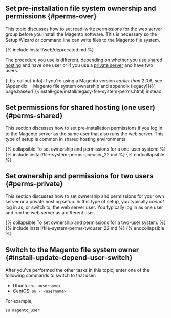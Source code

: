 ## Set pre-installation file system ownership and permissions {#perms-over}

This topic discusses how to set read-write permissions for the web server group before you install the Magento software. This is necessary so the Setup Wizard or command line can write files to the Magento file system.

{% include install/web/deprecated.md %}

The procedure you use is different, depending on whether you use [shared hosting](#perms-shared) and have one user or if you use a [private server](#perms-private) and have two users.

{:.bs-callout-info}
If you're using a Magento version *earlier than* 2.0.6, see [Appendix---Magento file system ownership and appendix (legacy)]({{ page.baseurl }}/install-gde/install/legacy-file-system-perms.html) instead.

## Set permissions for shared hosting (one user) {#perms-shared}

This section discusses how to set pre-installation permissions if you log in to the Magento server as the same user that also runs the web server. This type of setup is common in shared hosting environments.

{% collapsible To set ownership and permissions for a one-user system: %}
{% include install/file-system-perms-oneuser_22.md %}
{% endcollapsible %}

## Set ownership and permissions for two users {#perms-private}

This section discusses how to set ownership and permissions for your own server or a private hosting setup. In this type of setup, you typically *cannot* log in as, or switch to, the web server user. You typically log in as one user and run the web server as a different user.

{% collapsible To set ownership and permissions for a two-user system: %}
{% include install/file-system-perms-twouser_22.md %}
{% endcollapsible %}

## Switch to the Magento file system owner {#install-update-depend-user-switch}

After you've performed the other tasks in this topic, enter one of the following commands to switch to that user:

*  Ubuntu: `su <username>`
*  CentOS: `su - <username>`

For example,

```bash
su magento_user
```
